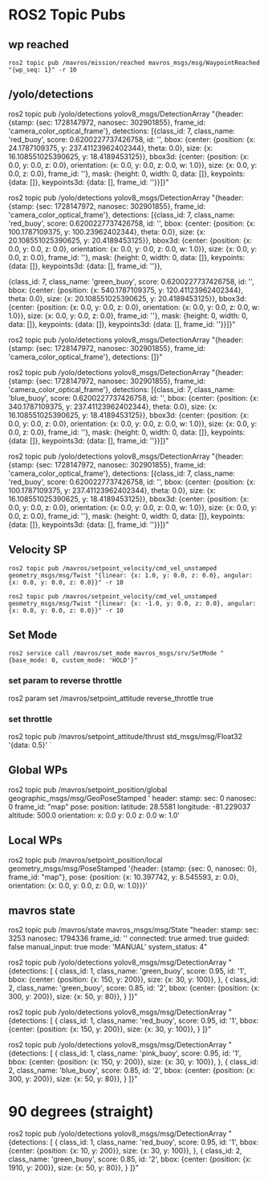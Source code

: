# ROS2 Topic Pubs

## wp reached
`ros2 topic pub /mavros/mission/reached mavros_msgs/msg/WaypointReached "{wp_seq: 1}" -r 10`

## /yolo/detections

ros2 topic pub /yolo/detections yolov8_msgs/DetectionArray "{header: {stamp: {sec: 1728147972, nanosec: 302901855}, frame_id: 'camera_color_optical_frame'}, detections: [{class_id: 7, class_name: 'red_buoy', score: 0.6200227737426758, id: '', bbox: {center: {position: {x: 24.1787109375, y: 237.41123962402344}, theta: 0.0}, size: {x: 16.108551025390625, y: 18.4189453125}}, bbox3d: {center: {position: {x: 0.0, y: 0.0, z: 0.0}, orientation: {x: 0.0, y: 0.0, z: 0.0, w: 1.0}}, size: {x: 0.0, y: 0.0, z: 0.0}, frame_id: ''}, mask: {height: 0, width: 0, data: []}, keypoints: {data: []}, keypoints3d: {data: [], frame_id: ''}}]}"

ros2 topic pub /yolo/detections yolov8_msgs/DetectionArray "{header: {stamp: {sec: 1728147972, nanosec: 302901855}, frame_id: 'camera_color_optical_frame'}, detections: [{class_id: 7, class_name: 'red_buoy', score: 0.6200227737426758, id: '', bbox: {center: {position: {x: 100.1787109375, y: 100.23962402344}, theta: 0.0}, size: {x: 20.108551025390625, y: 20.4189453125}}, bbox3d: {center: {position: {x: 0.0, y: 0.0, z: 0.0}, orientation: {x: 0.0, y: 0.0, z: 0.0, w: 1.0}}, size: {x: 0.0, y: 0.0, z: 0.0}, frame_id: ''}, mask: {height: 0, width: 0, data: []}, keypoints: {data: []}, keypoints3d: {data: [], frame_id: ''}},

  {class_id: 7, class_name: 'green_buoy', score: 0.6200227737426758, id: '', bbox: {center: {position: {x: 540.1787109375, y: 120.41123962402344}, theta: 0.0}, size: {x: 20.108551025390625, y: 20.4189453125}}, bbox3d: {center: {position: {x: 0.0, y: 0.0, z: 0.0}, orientation: {x: 0.0, y: 0.0, z: 0.0, w: 1.0}}, size: {x: 0.0, y: 0.0, z: 0.0}, frame_id: ''}, mask: {height: 0, width: 0, data: []}, keypoints: {data: []}, keypoints3d: {data: [], frame_id: ''}}]}"

ros2 topic pub /yolo/detections yolov8_msgs/DetectionArray "{header: {stamp: {sec: 1728147972, nanosec: 302901855}, frame_id: 'camera_color_optical_frame'}, detections: []}"

ros2 topic pub /yolo/detections yolov8_msgs/DetectionArray "{header: {stamp: {sec: 1728147972, nanosec: 302901855}, frame_id: 'camera_color_optical_frame'}, detections: [{class_id: 7, class_name: 'blue_buoy', score: 0.6200227737426758, id: '', bbox: {center: {position: {x: 340.1787109375, y: 237.41123962402344}, theta: 0.0}, size: {x: 16.108551025390625, y: 18.4189453125}}, bbox3d: {center: {position: {x: 0.0, y: 0.0, z: 0.0}, orientation: {x: 0.0, y: 0.0, z: 0.0, w: 1.0}}, size: {x: 0.0, y: 0.0, z: 0.0}, frame_id: ''}, mask: {height: 0, width: 0, data: []}, keypoints: {data: []}, keypoints3d: {data: [], frame_id: ''}}]}"

ros2 topic pub /yolo/detections yolov8_msgs/DetectionArray "{header: {stamp: {sec: 1728147972, nanosec: 302901855}, frame_id: 'camera_color_optical_frame'}, detections: [{class_id: 7, class_name: 'red_buoy', score: 0.6200227737426758, id: '', bbox: {center: {position: {x: 100.1787109375, y: 237.41123962402344}, theta: 0.0}, size: {x: 16.108551025390625, y: 18.4189453125}}, bbox3d: {center: {position: {x: 0.0, y: 0.0, z: 0.0}, orientation: {x: 0.0, y: 0.0, z: 0.0, w: 1.0}}, size: {x: 0.0, y: 0.0, z: 0.0}, frame_id: ''}, mask: {height: 0, width: 0, data: []}, keypoints: {data: []}, keypoints3d: {data: [], frame_id: ''}}]}"


## Velocity SP
`ros2 topic pub /mavros/setpoint_velocity/cmd_vel_unstamped geometry_msgs/msg/Twist "{linear: {x: 1.0, y: 0.0, z: 0.0}, angular: {x: 0.0, y: 0.0, z: 0.0}}" -r 10`

`ros2 topic pub /mavros/setpoint_velocity/cmd_vel_unstamped geometry_msgs/msg/Twist "{linear: {x: -1.0, y: 0.0, z: 0.0}, angular: {x: 0.0, y: 0.0, z: 0.0}}" -r 10`


## Set Mode
`ros2 service call /mavros/set_mode mavros_msgs/srv/SetMode "{base_mode: 0, custom_mode: 'HOLD'}"`


### set param to reverse throttle
ros2 param set /mavros/setpoint_attitude reverse_throttle true

### set throttle
ros2 topic pub /mavros/setpoint_attitude/thrust std_msgs/msg/Float32 '{data: 0.5}'
`

## Global WPs

ros2 topic pub /mavros/setpoint_position/global geographic_msgs/msg/GeoPoseStamped '
header:
  stamp:
    sec: 0
    nanosec: 0
  frame_id: "map"
pose:
  position:
    latitude: 28.5581
    longitude: -81.229037
    altitude: 500.0
  orientation:
    x: 0.0
    y: 0.0
    z: 0.0
    w: 1.0'
## Local WPs

ros2 topic pub /mavros/setpoint_position/local geometry_msgs/msg/PoseStamped '{header: {stamp: {sec: 0, nanosec: 0}, frame_id: "map"}, pose: {position: {x: 10.397742, y: 8.545593, z: 0.0}, orientation: {x: 0.0, y: 0.0, z: 0.0, w: 1.0}}}'


## mavros state
ros2 topic pub /mavros/state mavros_msgs/msg/State "header:
  stamp:
    sec: 3253
    nanosec: 1794336
  frame_id: ''
connected: true
armed: true
guided: false
manual_input: true
mode: 'MANUAL'
system_status: 4"

ros2 topic pub /yolo/detections yolov8_msgs/msg/DetectionArray "{detections: [
    {
        class_id: 1,
        class_name: 'green_buoy',
        score: 0.95,
        id: '1',
        bbox: {center: {position: {x: 150, y: 200}}, size: {x: 30, y: 100}},
    },
    {
        class_id: 2,
        class_name: 'green_buoy',
        score: 0.85,
        id: '2',
        bbox: {center: {position: {x: 300, y: 200}}, size: {x: 50, y: 80}},
    }
]}"



ros2 topic pub /yolo/detections yolov8_msgs/msg/DetectionArray "{detections: [
    {
        class_id: 1,
        class_name: 'red_buoy',
        score: 0.95,
        id: '1',
        bbox: {center: {position: {x: 150, y: 200}}, size: {x: 30, y: 100}},
    }
]}"

ros2 topic pub /yolo/detections yolov8_msgs/msg/DetectionArray "{detections: [
    {
        class_id: 1,
        class_name: 'pink_buoy',
        score: 0.95,
        id: '1',
        bbox: {center: {position: {x: 150, y: 200}}, size: {x: 30, y: 100}},
    },
    {
        class_id: 2,
        class_name: 'blue_buoy',
        score: 0.85,
        id: '2',
        bbox: {center: {position: {x: 300, y: 200}}, size: {x: 50, y: 80}},
    }
]}"


# 90 degrees (straight)
ros2 topic pub /yolo/detections yolov8_msgs/msg/DetectionArray "{detections: [
    {
        class_id: 1,
        class_name: 'red_buoy',
        score: 0.95,
        id: '1',
        bbox: {center: {position: {x: 10, y: 200}}, size: {x: 30, y: 100}},
    },
    {
        class_id: 2,
        class_name: 'green_buoy',
        score: 0.85,
        id: '2',
        bbox: {center: {position: {x: 1910, y: 200}}, size: {x: 50, y: 80}},
    }
]}"

